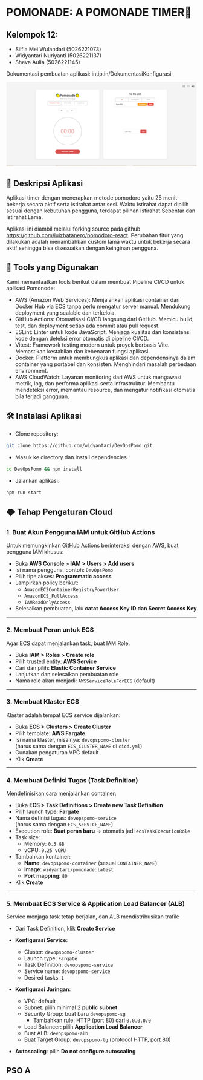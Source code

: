 # POMONADE: A POMONADE TIMER🍋

## Kelompok 12:

- Silfia Mei Wulandari (5026221073)
- Widyantari Nuriyanti (5026221137)
- Sheva Aulia (5026221145)

Dokumentasi pembuatan aplikasi: intip.in/DokumentasiKonfigurasi

![Screenshot](screenshot.png)

## 🍋 Deskripsi Aplikasi

Aplikasi timer dengan menerapkan metode pomodoro yaitu 25 menit bekerja secara aktif serta istirahat antar sesi. Waktu istirahat dapat dipilih sesuai dengan kebutuhan pengguna, terdapat pilihan Istirahat Sebentar dan Istirahat Lama.

Aplikasi ini diambil melalui forking source pada github https://github.com/luizbatanero/pomodoro-react. Perubahan fitur yang dilakukan adalah menambahkan custom lama waktu untuk bekerja secara aktif sehingga bisa disesuaikan dengan keinginan pengguna.

## 🧰 Tools yang Digunakan

Kami memanfaatkan tools berikut dalam membuat Pipeline CI/CD untuk aplikasi Pomonode:
- AWS (Amazon Web Services): Menjalankan aplikasi container dari Docker Hub via ECS tanpa perlu mengatur server manual. Mendukung deployment yang scalable dan terkelola.
- GitHub Actions: Otomatisasi CI/CD langsung dari GitHub. Memicu build, test, dan deployment setiap ada commit atau pull request.
- ESLint: Linter untuk kode JavaScript. Menjaga kualitas dan konsistensi kode dengan deteksi error otomatis di pipeline CI/CD.
- Vitest: Framework testing modern untuk proyek berbasis Vite. Memastikan kestabilan dan kebenaran fungsi aplikasi.
- Docker: Platform untuk membungkus aplikasi dan dependensinya dalam container yang portabel dan konsisten. Menghindari masalah perbedaan environment.
- AWS CloudWatch: Layanan monitoring dari AWS untuk mengawasi metrik, log, dan performa aplikasi serta infrastruktur. Membantu mendeteksi error, memantau resource, dan mengatur notifikasi otomatis bila terjadi gangguan.

## 🛠️ Instalasi Aplikasi

- Clone repository:
```bash
git clone https://github.com/widyantari/DevOpsPomo.git
```

- Masuk ke directory dan install dependencies :
```bash
cd DevOpsPomo && npm install
```

- Jalankan aplikasi:
```bash
npm run start
```

## 🌩️ Tahap Pengaturan Cloud

### 1. Buat Akun Pengguna IAM untuk GitHub Actions

Untuk memungkinkan GitHub Actions berinteraksi dengan AWS, buat pengguna IAM khusus:

- Buka **AWS Console > IAM > Users > Add users**
- Isi nama pengguna, contoh: `DevOpsPomo`
- Pilih tipe akses: **Programmatic access**
- Lampirkan policy berikut:
  - `AmazonEC2ContainerRegistryPowerUser`
  - `AmazonECS_FullAccess`
  - `IAMReadOnlyAccess`
- Selesaikan pembuatan, lalu **catat Access Key ID dan Secret Access Key**

---

### 2. Membuat Peran untuk ECS

Agar ECS dapat menjalankan task, buat IAM Role:

- Buka **IAM > Roles > Create role**
- Pilih trusted entity: **AWS Service**
- Cari dan pilih: **Elastic Container Service**
- Lanjutkan dan selesaikan pembuatan role
- Nama role akan menjadi: `AWSServiceRoleForECS` (default)

---

### 3. Membuat Klaster ECS

Klaster adalah tempat ECS service dijalankan:

- Buka **ECS > Clusters > Create Cluster**
- Pilih template: **AWS Fargate**
- Isi nama klaster, misalnya: `devopspomo-cluster`  
  (harus sama dengan `ECS_CLUSTER_NAME` di `cicd.yml`)
- Gunakan pengaturan VPC default
- Klik **Create**

---

### 4. Membuat Definisi Tugas (Task Definition)

Mendefinisikan cara menjalankan container:

- Buka **ECS > Task Definitions > Create new Task Definition**
- Pilih launch type: **Fargate**
- Nama definisi tugas: `devopspomo-service`  
  (harus sama dengan `ECS_SERVICE_NAME`)
- Execution role: **Buat peran baru** → otomatis jadi `ecsTaskExecutionRole`
- Task size:
  - Memory: `0.5 GB`
  - vCPU: `0.25 vCPU`
- Tambahkan kontainer:
  - **Name**: `devopspomo-container` (sesuai `CONTAINER_NAME`)
  - **Image**: `widyantari/pomonade:latest`
  - **Port mapping**: `80`
- Klik **Create**

---

### 5. Membuat ECS Service & Application Load Balancer (ALB)

Service menjaga task tetap berjalan, dan ALB mendistribusikan trafik:

- Dari Task Definition, klik **Create Service**
- **Konfigurasi Service**:
  - Cluster: `devopspomo-cluster`
  - Launch type: `Fargate`
  - Task Definition: `devopspomo-service`
  - Service name: `devopspomo-service`
  - Desired tasks: `1`

- **Konfigurasi Jaringan**:
  - VPC: default
  - Subnet: pilih minimal 2 **public subnet**
  - Security Group: buat baru `devopspomo-sg`
    - Tambahkan rule: HTTP (port 80) dari `0.0.0.0/0`
  - Load Balancer: pilih **Application Load Balancer**
  - Buat ALB: `devopspomo-alb`
  - Buat Target Group: `devopspomo-tg` (protocol HTTP, port 80)

- **Autoscaling**: pilih **Do not configure autoscaling**


## PSO A
